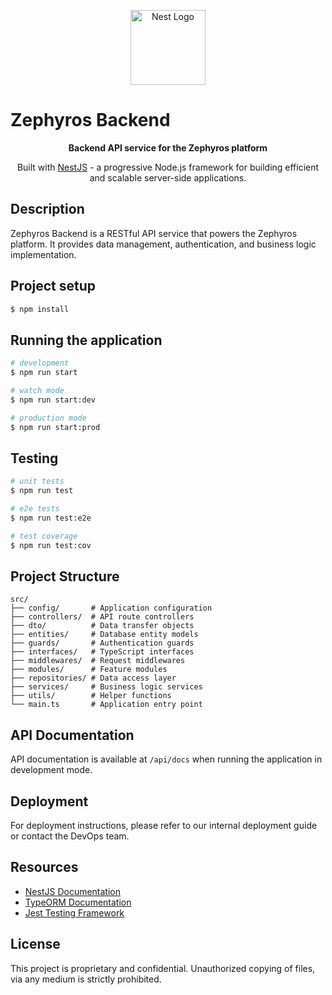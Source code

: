 <p align="center">
  <a href="http://nestjs.com/" target="blank"><img src="https://nestjs.com/img/logo-small.svg" width="120" alt="Nest Logo" /></a>
</p>

# Zephyros Backend

<p align="center">
  <strong>Backend API service for the Zephyros platform</strong>
</p>

<p align="center">
  Built with <a href="http://nestjs.com/" target="_blank">NestJS</a> - a progressive Node.js framework for building efficient and scalable server-side applications.
</p>

## Description

Zephyros Backend is a RESTful API service that powers the Zephyros platform. It provides data management, authentication, and business logic implementation.

## Project setup

```bash
$ npm install
```

## Running the application

```bash
# development
$ npm run start

# watch mode
$ npm run start:dev

# production mode
$ npm run start:prod
```

## Testing

```bash
# unit tests
$ npm run test

# e2e tests
$ npm run test:e2e

# test coverage
$ npm run test:cov
```

## Project Structure

```
src/
├── config/       # Application configuration
├── controllers/  # API route controllers
├── dto/          # Data transfer objects
├── entities/     # Database entity models
├── guards/       # Authentication guards
├── interfaces/   # TypeScript interfaces
├── middlewares/  # Request middlewares
├── modules/      # Feature modules
├── repositories/ # Data access layer
├── services/     # Business logic services
├── utils/        # Helper functions
└── main.ts       # Application entry point
```

## API Documentation

API documentation is available at `/api/docs` when running the application in development mode.

## Deployment

For deployment instructions, please refer to our internal deployment guide or contact the DevOps team.

## Resources

- [NestJS Documentation](https://docs.nestjs.com)
- [TypeORM Documentation](https://typeorm.io/)
- [Jest Testing Framework](https://jestjs.io/)

## License

This project is proprietary and confidential. Unauthorized copying of files, via any medium is strictly prohibited.
